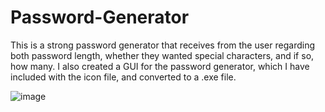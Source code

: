 # Password-Generator
This is a strong password generator that receives from the user regarding both password length, whether they wanted special characters, and if so, how many. I also created a GUI for the password generator, which I have included with the icon file, and converted to a .exe file.

![image](https://user-images.githubusercontent.com/87919000/129596797-b33c4660-777e-47b8-ae64-8d9a544fc50b.png)
